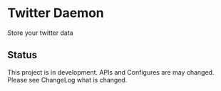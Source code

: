 # Twitter Daemon
Store your twitter data

## Status
This project is in development. APIs and Configures are may changed. Please see ChangeLog what is changed.
